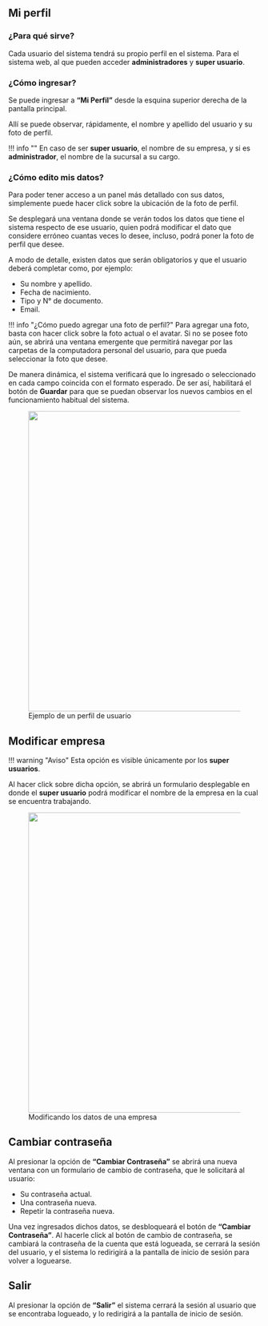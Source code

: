 ## Mi perfil

### ¿Para qué sirve?

Cada usuario del sistema tendrá su propio perfil en el sistema. Para el sistema web, al que pueden acceder **administradores** y **super usuario**. 

### ¿Cómo ingresar?

Se puede ingresar a **“Mi Perfil”** desde la esquina superior derecha de la pantalla principal.

Allí se puede observar, rápidamente, el nombre y apellido del usuario y su foto de perfil. 

!!! info ""
    En caso de ser **super usuario**, el nombre de su empresa, y si es **administrador**, el nombre de la sucursal a su cargo. 

### ¿Cómo edito mis datos?

Para poder tener acceso a un panel más detallado con sus datos, simplemente puede hacer click sobre la ubicación de la foto de perfil.

Se desplegará una ventana donde se verán todos los datos que tiene el sistema respecto de ese usuario, quien podrá modificar el dato que considere erróneo cuantas veces lo desee, incluso, podrá poner la foto de perfil que desee.

A modo de detalle, existen datos que serán obligatorios y que el usuario deberá completar como, por ejemplo:

* Su nombre y apellido.
* Fecha de nacimiento.
* Tipo y N° de documento.
* Email.

<!-- Dicha información, estará remarcada con un asterisco. Además, existirán datos opcionales para ser completados o no, según la decisión de cada usuario. Entre ellos, se destacan el género, el número de teléfono, dirección, localidad y provincia, y por supuesto, la foto de perfil. -->

!!! info "¿Cómo puedo agregar una foto de perfil?"
    Para agregar una foto, basta con hacer click sobre la foto actual o el avatar. Si no se posee foto aún, se abrirá una ventana emergente que permitirá navegar por las carpetas de la computadora personal del usuario, para que pueda seleccionar la foto que desee. 

De manera dinámica, el sistema verificará que lo ingresado o seleccionado en cada campo coincida con el formato esperado. De ser así, habilitará el botón de **Guardar** para que se puedan observar los nuevos cambios en el funcionamiento habitual del sistema.

<figure>
    <a href="https://i.imgur.com/M3aBtke.png" target="_blank">
        <img src="https://i.imgur.com/M3aBtke.png" width="600"/>
    </a>
    <figcaption>Ejemplo de un perfil de usuario</figcaption>
</figure>

## Modificar empresa

!!! warning "Aviso"
    Esta opción es visible únicamente por los **super usuarios**.
    
Al hacer click sobre dicha opción, se abrirá un formulario desplegable en donde el **super usuario** podrá modificar el nombre de la empresa en la cual se encuentra trabajando.

<figure>
    <a href="https://i.imgur.com/oUdcXBv.png" target="_blank">
        <img src="https://i.imgur.com/oUdcXBv.png" width="600"/>
    </a>
    <figcaption>Modificando los datos de una empresa</figcaption>
</figure>

## Cambiar contraseña

Al presionar la opción de **“Cambiar Contraseña”** se abrirá una nueva ventana con un formulario de cambio de contraseña, que le solicitará al usuario:

* Su contraseña actual.
* Una contraseña nueva.
* Repetir la contraseña nueva.

Una vez ingresados dichos datos, se desbloqueará el botón de **“Cambiar Contraseña”**. Al hacerle click al botón de cambio de contraseña, se cambiará la contraseña de la cuenta que está logueada, se cerrará la sesión del usuario, y el sistema lo redirigirá a la pantalla de inicio de sesión para volver a loguearse.

## Salir

Al presionar la opción de **“Salir”** el sistema cerrará la sesión al usuario que se encontraba logueado, y lo redirigirá a la pantalla de inicio de sesión.
